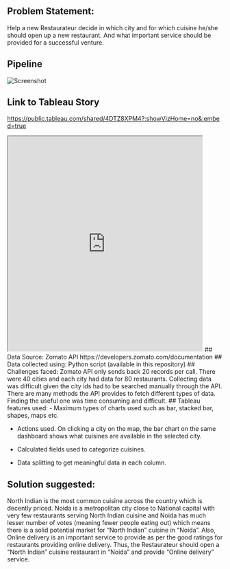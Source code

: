 ## Problem Statement:
Help a new Restaurateur decide in which city and for which cuisine he/she should open up a new restaurant. And what important service should be provided for a successful venture.
## Pipeline
![Screenshot](https://user-images.githubusercontent.com/59153134/71398388-1f343b80-25d5-11ea-9deb-2fcab2c953d8.jpg)
## Link to Tableau Story
https://public.tableau.com/shared/4DTZ8XPM4?:showVizHome=no&:embed=true
<iframe src="https://public.tableau.com/shared/4DTZ8XPM4?:showVizHome=no&:embed=true" width="90%" height="500"></iframe>
## Data Source:
Zomato API https://developers.zomato.com/documentation
## Data collected using:
Python script (available in this repository)
## Challenges faced:
Zomato API only sends back 20 records per call. There were 40 cities and each city had data for 80 restaurants. Collecting data was difficult given the city ids had to be searched manually through the API.
There are many methods the API provides to fetch different types of data. Finding the useful one was time consuming and difficult.
## Tableau features used:
- Maximum types of charts used such as bar, stacked bar, shapes, maps etc.

- Actions used. On clicking a city on the map, the bar chart on the same dashboard shows what cuisines are available in the selected city.

- Calculated fields used to categorize cuisines.

- Data splitting to get meaningful data in each column.
## Solution suggested:
North Indian is the most common cuisine across the country which is decently priced. Noida is a metropolitan city close to National capital with very few restaurants serving North Indian cuisine and Noida has much lesser number of votes (meaning fewer people eating out) which means there is a solid potential market for “North Indian” cuisine in “Noida”. Also, Online delivery is an important service to provide as per the good ratings for restaurants providing online delivery.
Thus, the Restaurateur should open a “North Indian” cuisine restaurant in “Noida” and provide “Online delivery” service. 



